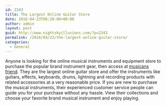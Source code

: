 ```yaml
---
id: 2343
title: The Largest Online Guitar Store
date: 2016-04-23T08:28:00+00:00
author: admin
layout: post
guid: http://www.nightskyillusions.com/?p=2343
permalink: /2016/04/23/the-largest-online-guitar-store/
categories:
  - General
---
```

Anyone is looking for the online musical instruments and equipment store to purchase the popular brand instrument gear, then access at [musicans friend](http://musiciansfriend.com/). They are the largest online guitar store and offer the instruments like guitars, effects, keyboards, drums, lightning and recording products with related accessories at a very reasonable price. If you are new to purchase the musical instruments, their experienced customer service people can guide you for your purchase without any hassle. View their collections and choose your favorite brand musical instrument and enjoy playing.